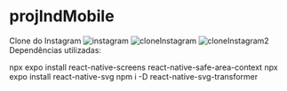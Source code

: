 # projIndMobile
Clone do Instagram
![instagram](https://github.com/patriciastarck/projIndMobile/assets/99268893/4369e14d-d000-4c7c-a055-26c4de932f3c)
![cloneInstagram](https://github.com/patriciastarck/projIndMobile/assets/99268893/fbb0299d-d201-4de6-ae9d-b6f87a95974a)
![cloneInstagram2](https://github.com/patriciastarck/projIndMobile/assets/99268893/ac8919a2-ac04-474e-9f6a-d650304cd798)
Dependências utilizadas: 

npx expo install react-native-screens react-native-safe-area-context
npx expo install react-native-svg
npm i -D react-native-svg-transformer

